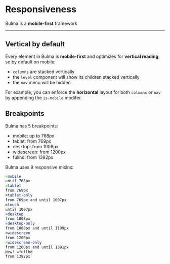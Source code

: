 # Responsiveness

Bulma is a **mobile-first** framework

---

## Vertical by default

Every element in Bulma is **mobile-first** and optimizes for **vertical reading**, so by default on mobile:

- `columns` are stacked vertically
- the `level` component will show its children stacked vertically
- the `nav` menu will be hidden

For example, you can enforce the **horizontal** layout for both `columns` or `nav` by appending the `is-mobile` modifer.

## Breakpoints

Bulma has 5 breakpoints:

- mobile: up to 768px
- tablet: from 769px
- desktop: from 1008px
- widescreen: from 1200px
- fullhd: from 1392px

Bulma uses 9 responsive mixins:

```sass
=mobile
until 768px
=tablet
from 769px
=tablet-only
from 769px and until 1007px
=touch
until 1007px
=desktop
from 1008px
=desktop-only
from 1008px and until 1199px
=widescreen
from 1200px
=widescreen-only
from 1200px and until 1391px
New! =fullhd
from 1392px
```
